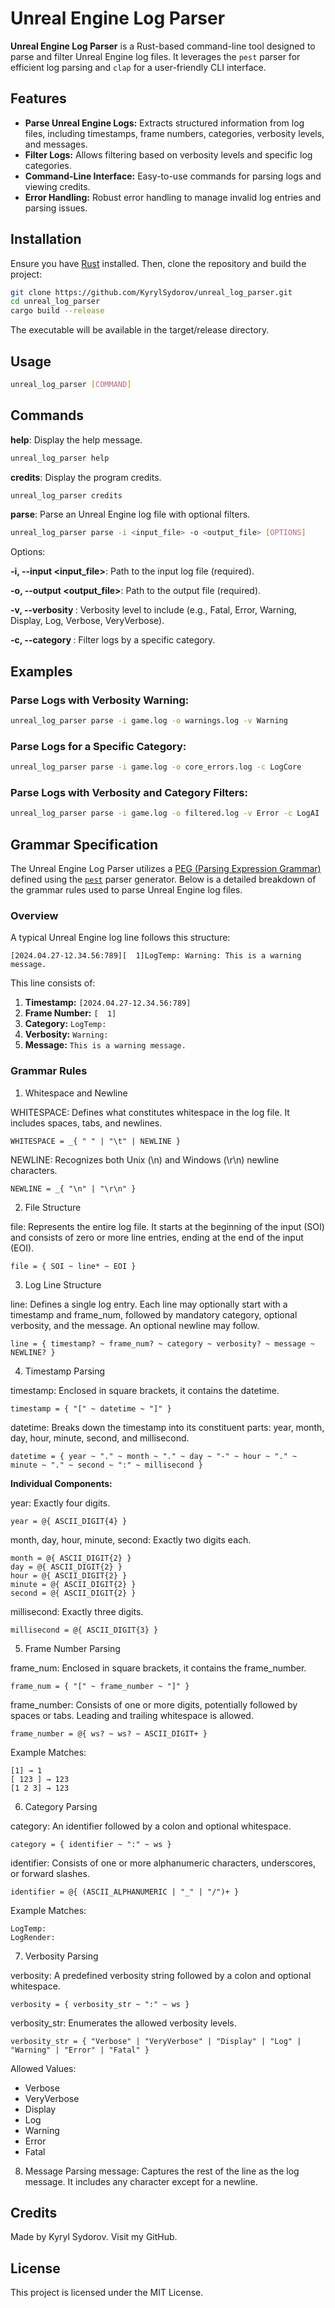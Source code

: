 ﻿# Unreal Engine Log Parser

**Unreal Engine Log Parser** is a Rust-based command-line tool designed to parse and filter Unreal Engine log files. It leverages the `pest` parser for efficient log parsing and `clap` for a user-friendly CLI interface.

## Features

- **Parse Unreal Engine Logs:** Extracts structured information from log files, including timestamps, frame numbers, categories, verbosity levels, and messages.
- **Filter Logs:** Allows filtering based on verbosity levels and specific log categories.
- **Command-Line Interface:** Easy-to-use commands for parsing logs and viewing credits.
- **Error Handling:** Robust error handling to manage invalid log entries and parsing issues.

## Installation

Ensure you have [Rust](https://www.rust-lang.org/tools/install) installed. Then, clone the repository and build the project:

```bash
git clone https://github.com/KyrylSydorov/unreal_log_parser.git
cd unreal_log_parser
cargo build --release
```
The executable will be available in the target/release directory.

## Usage
```bash
unreal_log_parser [COMMAND]
```

## Commands

**help**: Display the help message.
```bash
unreal_log_parser help
```

**credits**: Display the program credits.
```bash
unreal_log_parser credits
```

**parse**: Parse an Unreal Engine log file with optional filters.
```bash
unreal_log_parser parse -i <input_file> -o <output_file> [OPTIONS]
```

Options:

**-i, --input <input_file>**: Path to the input log file (required).

**-o, --output <output_file>**: Path to the output file (required).

**-v, --verbosity <verbosity>**: Verbosity level to include (e.g., Fatal, Error, Warning, Display, Log, Verbose, VeryVerbose).

**-c, --category <category>**: Filter logs by a specific category.

## Examples
### Parse Logs with Verbosity Warning:

```bash
unreal_log_parser parse -i game.log -o warnings.log -v Warning
```

### Parse Logs for a Specific Category:
```bash
unreal_log_parser parse -i game.log -o core_errors.log -c LogCore
```

### Parse Logs with Verbosity and Category Filters:
```bash
unreal_log_parser parse -i game.log -o filtered.log -v Error -c LogAI
```

## Grammar Specification

The Unreal Engine Log Parser utilizes a [PEG (Parsing Expression Grammar)](https://en.wikipedia.org/wiki/Parsing_expression_grammar) defined using the [`pest`](https://pest.rs/) parser generator. Below is a detailed breakdown of the grammar rules used to parse Unreal Engine log files.

### Overview

A typical Unreal Engine log line follows this structure:
```
[2024.04.27-12.34.56:789][  1]LogTemp: Warning: This is a warning message.
```

This line consists of:

1. **Timestamp:** `[2024.04.27-12.34.56:789]`
2. **Frame Number:** `[  1]`
3. **Category:** `LogTemp:`
4. **Verbosity:** `Warning:`
5. **Message:** `This is a warning message.`

### Grammar Rules

1. Whitespace and Newline

WHITESPACE: Defines what constitutes whitespace in the log file. It includes spaces, tabs, and newlines.

```pest
WHITESPACE = _{ " " | "\t" | NEWLINE }
```
NEWLINE: Recognizes both Unix (\n) and Windows (\r\n) newline characters.

```pest
NEWLINE = _{ "\n" | "\r\n" }
```

2. File Structure

file: Represents the entire log file. It starts at the beginning of the input (SOI) and consists of zero or more line entries, ending at the end of the input (EOI).

```pest
file = { SOI ~ line* ~ EOI }
```

3. Log Line Structure

line: Defines a single log entry. Each line may optionally start with a timestamp and frame_num, followed by mandatory category, optional verbosity, and the message. An optional newline may follow.

```pest
line = { timestamp? ~ frame_num? ~ category ~ verbosity? ~ message ~ NEWLINE? }
```

4. Timestamp Parsing

timestamp: Enclosed in square brackets, it contains the datetime.

```pest
timestamp = { "[" ~ datetime ~ "]" }
```
datetime: Breaks down the timestamp into its constituent parts: year, month, day, hour, minute, second, and millisecond.

```pest
datetime = { year ~ "." ~ month ~ "." ~ day ~ "-" ~ hour ~ "." ~ minute ~ "." ~ second ~ ":" ~ millisecond }
```
**Individual Components:**

year: Exactly four digits.

```pest
year = @{ ASCII_DIGIT{4} }
```
month, day, hour, minute, second: Exactly two digits each.

```pest
month = @{ ASCII_DIGIT{2} }
day = @{ ASCII_DIGIT{2} }
hour = @{ ASCII_DIGIT{2} }
minute = @{ ASCII_DIGIT{2} }
second = @{ ASCII_DIGIT{2} }
```
millisecond: Exactly three digits.

```pest
millisecond = @{ ASCII_DIGIT{3} }
```
5. Frame Number Parsing

frame_num: Enclosed in square brackets, it contains the frame_number.

```pest
frame_num = { "[" ~ frame_number ~ "]" }
```

frame_number: Consists of one or more digits, potentially followed by spaces or tabs. Leading and trailing whitespace is allowed.

```pest
frame_number = @{ ws? ~ ws? ~ ASCII_DIGIT+ }
```
Example Matches:
```
[1] → 1
[ 123 ] → 123
[1 2 3] → 123
```
6. Category Parsing

category: An identifier followed by a colon and optional whitespace.

```pest
category = { identifier ~ ":" ~ ws }
```
identifier: Consists of one or more alphanumeric characters, underscores, or forward slashes.

```pest
identifier = @{ (ASCII_ALPHANUMERIC | "_" | "/")+ }
```
Example Matches:
```
LogTemp:
LogRender:
```

7. Verbosity Parsing

verbosity: A predefined verbosity string followed by a colon and optional whitespace.

```pest
verbosity = { verbosity_str ~ ":" ~ ws }
```
verbosity_str: Enumerates the allowed verbosity levels.

```pest
verbosity_str = { "Verbose" | "VeryVerbose" | "Display" | "Log" | "Warning" | "Error" | "Fatal" }
```
Allowed Values:
- Verbose 
- VeryVerbose
- Display
- Log
- Warning
- Error
- Fatal
8. Message Parsing
message: Captures the rest of the line as the log message. It includes any character except for a newline.

## Credits
Made by Kyryl Sydorov. Visit my GitHub.

## License
This project is licensed under the MIT License.